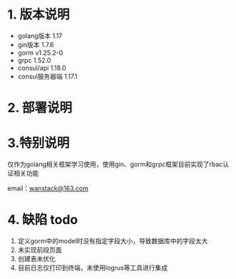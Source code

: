# 1. 版本说明
- golang版本 1.17
- gin版本 1.7.6
- gorm v1.25.2-0
- grpc 1.52.0
- consul/api 1.18.0
- consul服务器端 1.17.1


# 2. 部署说明


# 3.特别说明
仅作为golang相关框架学习使用，使用gin、gorm和grpc框架目前实现了rbac认证相关功能

email：wanstack@163.com

# 4. 缺陷 todo
1. 定义gorm中的model时没有指定字段大小，导致数据库中的字段太大
2. 未实现前段页面
3. 创建表未优化
4. 目前日志仅打印到终端，未使用logrus等工具进行集成